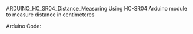 ARDUINO_HC_SR04_Distance_Measuring
Using HC-SR04 Arduino module to measure distance in centimeteres




Arduino Code:


